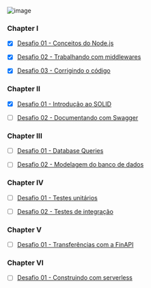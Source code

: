 ![image](https://user-images.githubusercontent.com/26420248/128618712-095a2e4f-795b-4283-82f7-bf624ce67828.png)

### Chapter I
- [x] [Desafio 01 - Conceitos do Node.js](https://github.com/MatheusSanchez/ignite-nodejs-challenges/tree/main/chapter01-01-TodoList)

- [X] [Desafio 02 - Trabalhando com middlewares](https://github.com/MatheusSanchez/ignite-nodejs-challenges/tree/main/chapter01-02-TodoList)

- [X] [Desafio 03 - Corrigindo o código](https://github.com/MatheusSanchez/ignite-nodejs-challenges/tree/main/chapter01-03-Repositories)

### Chapter II

- [X] [Desafio 01 - Introdução ao SOLID](https://github.com/MatheusSanchez/ignite-nodejs-challenges/tree/main/chapter02-01-SolidPrinciples)

- [ ] [Desafio 02 - Documentando com Swagger](https://github.com/MatheusSanchez)

### Chapter III

- [ ] [Desafio 01 - Database Queries](https://github.com/MatheusSanchez)

- [ ] [Desafio 02 - Modelagem do banco de dados](https://github.com/MatheusSanchez)

### Chapter IV

- [ ] [Desafio 01 - Testes unitários](https://github.com/MatheusSanchez)

- [ ] [Desafio 02 - Testes de integração](https://github.com/MatheusSanchez)

### Chapter V

- [ ] [Desafio 01 - Transferências com a FinAPI](https://github.com/MatheusSanchez)

### Chapter VI

- [ ] [Desafio 01 - Construindo com serverless](https://github.com/MatheusSanchez)
